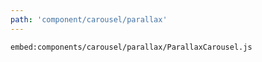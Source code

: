 ```yaml
---
path: 'component/carousel/parallax'
---
```


`embed:components/carousel/parallax/ParallaxCarousel.js`
